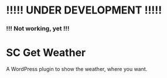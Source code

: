 # !!!!! UNDER DEVELOPMENT !!!!!
### !!! Not working, yet !!!

# SC Get Weather

A WordPress plugin to show the weather, where you want.
